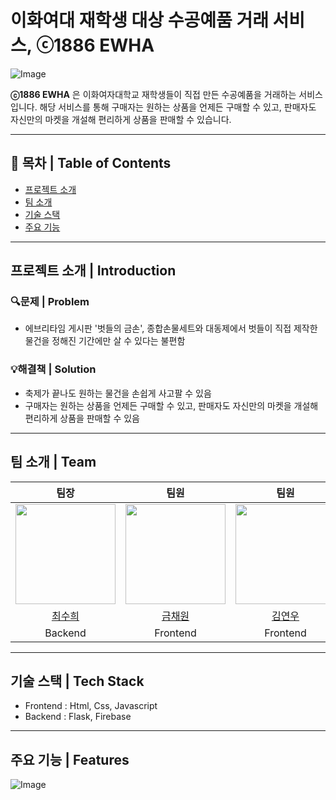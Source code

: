 # 이화여대 재학생 대상 수공예품 거래 서비스, ⓒ1886 EWHA 
![Image](https://github.com/user-attachments/assets/72e0b98b-ba31-4957-a3fd-7cec69982ba4)


**ⓒ1886 EWHA** 은 이화여자대학교 재학생들이 직접 만든 수공예품을 거래하는 서비스입니다. 해당 서비스를 통해 구매자는 원하는 상품을 언제든 구매할 수 있고, 판매자도 자신만의 마켓을 개설해 편리하게 상품을 판매할 수 있습니다.   

---
## 📖 목차 | Table of Contents

- [프로젝트 소개](#프로젝트-소개--introduction)
- [팀 소개](#팀-소개--team)
- [기술 스택](#기술-스택--tech-stack)
- [주요 기능](#주요-기능--features)
---

## 프로젝트 소개 | Introduction
### 🔍문제 | Problem 
- 에브리타임 게시판 '벗들의 금손', 종합손물세트와 대동제에서 벗들이 직접 제작한 물건을 정해진 기간에만 살 수 있다는 불편함
### 💡해결책 | Solution
- 축제가 끝나도 원하는 물건을 손쉽게 사고팔 수 있음
- 구매자는 원하는 상품을 언제든 구매할 수 있고, 판매자도 자신만의 마켓을 개설해 편리하게 상품을 판매할 수 있음 

--- 

## 팀 소개 | Team 

| 팀장 | 팀원 | 팀원 | 팀원 |팀원 | 팀원 |
|:---:|:---:|:---:|:---:|:---:|:---:|
|<img src="https://github.com/erika0915.png" width="160px"/>|<img src="https://github.com/keumchaewon.png" width="160px"/>|<img src="https://github.com/saigepole.png" width="160px"/>|<img src="https://github.com/smileblu.png" width="160px"/>|<img src="https://github.com/seoyoungleeme.png" width="160px"/>|<img src="https://github.com/youn1205.png" width="160px"/>|
|[최수희](https://github.com/erika0915)|[금채원](https://github.com/keumchaewon)|[김연우](https://github.com/saigepole)|[이미소](https://github.com/smileblu)|[이서영](https://github.com/seoyoungleeme)|[정서윤](https://github.com/youn1205)|
| Backend | Frontend | Frontend | Backend | Frontend | Backend |

--- 

## 기술 스택 | Tech Stack 
- Frontend : Html, Css, Javascript
- Backend : Flask, Firebase

---

## 주요 기능 | Features
![Image](https://github.com/user-attachments/assets/a4124ae5-0c5c-41bb-addf-6167a0c6293e)
